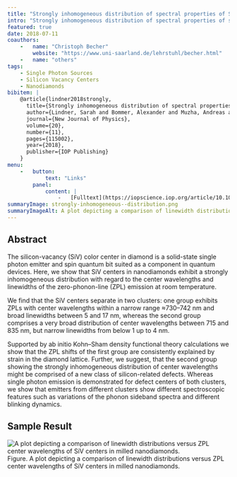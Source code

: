 ```yaml
---
title: "Strongly inhomogeneous distribution of spectral properties of SiV color centers in nanodiamonds"
intro: "Strongly inhomogeneous distribution of spectral properties of silicon-vacancy color centers in nanodiamonds"
featured: true
date: 2018-07-11
coauthors:
    -   name: "Christoph Becher"
        website: "https://www.uni-saarland.de/lehrstuhl/becher.html"
    -   name: "others"
tags:
    - Single Photon Sources
    - Silicon Vacancy Centers
    - Nanodiamonds
bibitem: |
    @article{lindner2018strongly,
      title={Strongly inhomogeneous distribution of spectral properties of silicon-vacancy color centers in nanodiamonds},
      author={Lindner, Sarah and Bommer, Alexander and Muzha, Andreas and Krueger, Anke and Gines, Laia and Mandal, Soumen and Williams, Oliver and Londero, Elisa and Gali, Adam and Becher, Christoph},
      journal={New Journal of Physics},
      volume={20},
      number={11},
      pages={115002},
      year={2018},
      publisher={IOP Publishing}
    }
menu:
    -   button:
            text: "Links"
        panel:
            content: |
                -   [Fulltext](https://iopscience.iop.org/article/10.1088/1367-2630/aae93f/pdf)
summaryImage: strongly-inhomogeneous--distribution.png
summaryImageAlt: A plot depicting a comparison of linewidth distributions versus ZPL center wavelengths of SiV centers in milled nanodiamonds.
---
```


## Abstract


The silicon-vacancy (SiV) color center in diamond is a solid-state single photon emitter and spin
quantum bit suited as a component in quantum devices. Here, we show that SiV centers in
nanodiamonds exhibit a strongly inhomogeneous distribution with regard to the center wavelengths
and linewidths of the zero-phonon-line (ZPL) emission at room temperature.

We find that the SiV centers separate in two clusters: one group exhibits ZPLs with center wavelengths within a narrow
range ≈730–742 nm and broad linewidths between 5 and 17 nm, whereas the second group comprises
a very broad distribution of center wavelengths between 715 and 835 nm, but narrow linewidths from
below 1 up to 4 nm.

Supported by ab initio Kohn–Sham density functional theory calculations we
show that the ZPL shifts of the first group are consistently explained by strain in the diamond lattice.
Further, we suggest, that the second group showing the strongly inhomogeneous distribution of center
wavelengths might be comprised of a new class of silicon-related defects. Whereas single photon
emission is demonstrated for defect centers of both clusters, we show that emitters from different
clusters show different spectroscopic features such as variations of the phonon sideband spectra and
different blinking dynamics.

## Sample Result

<picture class="plot">
    <img src="/assets/img/publications/strongly-inhomogeneous--distribution.png" alt="A plot depicting a comparison of linewidth distributions versus ZPL center wavelengths of SiV centers in milled nanodiamonds." decoding="async" />
    <figcaption>
        Figure. A plot depicting a comparison of linewidth distributions versus ZPL center wavelengths of SiV centers in milled nanodiamonds.
    </figcaption>
</picture>
